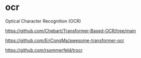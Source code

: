 # ocr
Optical Character Recognition (OCR)



https://github.com/Chebart/Transformer-Based-OCR/tree/main


https://github.com/EriCongMa/awesome-transformer-ocr


https://github.com/rsommerfeld/trocr
